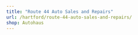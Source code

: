 ```yaml
---
title: "Route 44 Auto Sales and Repairs"
url: /hartford/route-44-auto-sales-and-repairs/
shop: Autohaus
---
```

